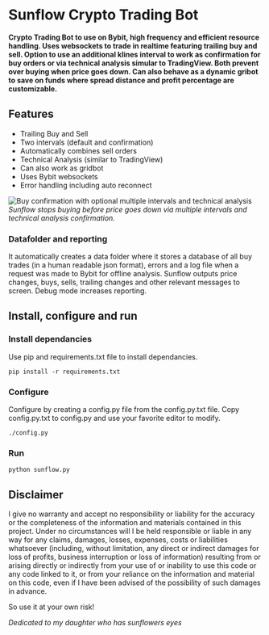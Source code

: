 # Sunflow Crypto Trading Bot
**Crypto Trading Bot to use on Bybit, high frequency and efficient resource handling. Uses websockets to trade in realtime featuring trailing buy and sell. Option to use an additional klines interval to work as confirmation for buy orders or via technical analysis simular to TradingView. Both prevent over buying when price goes down. Can also behave as a dynamic gribot to save on funds where spread distance and profit percentage are customizable.**

## Features
- Trailing Buy and Sell
- Two intervals (default and confirmation)
- Automatically combines sell orders
- Technical Analysis (similar to TradingView)
- Can also work as gridbot
- Uses Bybit websockets
- Error handling including auto reconnect

![Buy confirmation with optional multiple intervals and technical analysis](https://github.com/eppenga/Sunflow-Cryptobot/assets/4440994/90184716-a793-4c1a-8907-4d746809c763)
_Sunflow stops buying before price goes down via multiple intervals and technical analysis confirmation._

### Datafolder and reporting
It automatically creates a data folder where it stores a database of all buy trades (in a human readable json format), errors and a log file when a request was made to Bybit for offline analysis. Sunflow outputs price changes, buys, sells, trailing changes and other relevant messages to screen. Debug mode increases reporting.

## Install, configure and run

### Install dependancies
Use pip and requirements.txt file to install dependancies.
```
pip install -r requirements.txt
```

### Configure
Configure by creating a config.py file from the config.py.txt file. Copy config.py.txt to config.py and use your favorite editor to modify.
```
./config.py
```

### Run
```
python sunflow.py
```

## Disclaimer
I give no warranty and accept no responsibility or liability for the accuracy or the completeness of the information and materials contained in this project. Under no circumstances will I be held responsible or liable in any way for any claims, damages, losses, expenses, costs or liabilities whatsoever (including, without limitation, any direct or indirect damages for loss of profits, business interruption or loss of information) resulting from or arising directly or indirectly from your use of or inability to use this code or any code linked to it, or from your reliance on the information and material on this code, even if I have been advised of the possibility of such damages in advance.

So use it at your own risk!

_Dedicated to my daughter who has sunflowers eyes_
